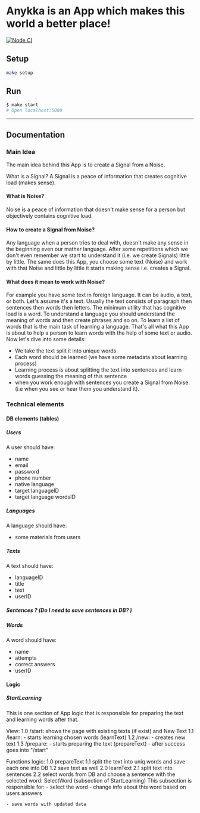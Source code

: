 # Anykka is an App which makes this world a better place!

[![Node CI](https://github.com/hexlet-boilerplates/fastify-nodejs-application/workflows/Node%20CI/badge.svg)](https://github.com/hexlet-boilerplates/fastify-nodejs-application/actions)

## Setup

```bash
make setup
```

## Run

```bash
$ make start
# Open localhost:5000
```

---

## Documentation

### Main Idea
The main idea behind this App is to create a Signal from a Noise.

What is a Signal?
A Signal is a peace of information that creates cognitive load (makes sense).


#### What is Noise?
Noise is a peace of information that doesn't make sense for a person but objectively contains cognitive load.

#### How to create a Signal from Noise?
Any language when a person tries to deal with, doesn't make any sense in the beginning even our mather language. After some repetitions which we don't even remember we start to understand it (i.e. we create Signals) little by little.
The same does this App, you choose some text (Noise) and work with that Noise and little by little it starts making sense i.e. creates a Signal.

#### What does it mean to work with Noise?
For example you have some text in foreign language. It can be audio, a text, or both. Let's assume it's a text. Usually the text consists of paragraph then sentences then words then letters. The minimum utility that has cognitive load is a word. To understand a language you should understand the meaning of words and then create phrases and so on.
To learn a list of words that is the main task of learning a language. That's all what this App is about to help a person to learn words with the help of some text or audio.
Now let's dive into some details: 
- We take the text split it into unique words 
- Each word should be learned (we have some metadata about learning process)
- Learning process is about splitting the text into sentences and learn words guessing the meaning of this sentence
- when you work enough with sentences you create a Signal from Noise. (i.e when you see or hear them you understand it).

### Technical elements

#### DB elements (tables)
##### Users
A user should have:
- name
- email
- password
- phone number
- native language
- target languageID
- target language wordsID
##### Languages
A language should have:
- some materials from users

##### Texts
A text should have:
- languageID 
- title
- text
- userID

##### Sentences ? (Do I need to save sentences in DB? )
##### Words
A word should have: 
- name
- attempts 
- correct answers
- userID

#### Logic 

##### StartLearning
This is one section of App logic that is responsible for preparing the text and learning words after that.

View:
    1.0 /start: shows the page with existing texts (if exist) and New Text
        1.1 /learn:
            - starts learning chosen words (learnText)
        1.2 /new:
            - creates new text 
        1.3 /prepare:
            - starts preparing the text (prepareText)
            - after success goes into "/start"

Functions logic:
    1.0 prepareText
        1.1 split the text into uniq words and save each one into DB
        1.2 save text as well
    2.0 learnText
        2.1 split text into sentences 
        2.2 select words from DB and choose a sentence with the selected word:
            SelectWord (subsection of StartLearning)
                This subsection is responsible for:
                 - select the word
                 - change info about this word based on users answers

    - save words with updated data